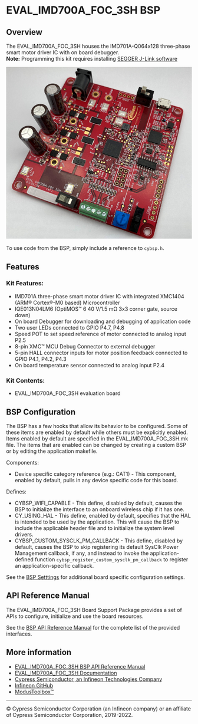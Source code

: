 # EVAL_IMD700A_FOC_3SH BSP

## Overview

The EVAL_IMD700A_FOC_3SH houses the IMD701A-Q064x128 three-phase smart motor driver IC with on board debugger.     
**Note:**
Programming this kit requires installing 
[SEGGER J-Link software](https://www.segger.com/downloads/jlink/#J-LinkSoftwareAndDocumentationPack)

![](docs/html/board.png)

To use code from the BSP, simply include a reference to `cybsp.h`.

## Features

### Kit Features:

* IMD701A three-phase smart motor driver IC with integrated XMC1404 (ARM® Cortex®-M0 based) Microcontroller
* IQE013N04LM6 (OptiMOS™ 6 40 V/1.5 mΩ 3x3 corner gate, source down)
* On board Debugger for downloading and debugging of application code
* Two user LEDs connected to GPIO P4.7, P4.8
* Speed POT to set speed reference of motor connected to analog input P2.5
* 8-pin XMC™ MCU Debug Connector to external debugger
* 5-pin HALL connector inputs for motor position feedback connected to GPIO P4.1, P4.2, P4.3
* On board temperature sensor connected to analog input P2.4

### Kit Contents:

* EVAL_IMD700A_FOC_3SH evaluation board

## BSP Configuration

The BSP has a few hooks that allow its behavior to be configured. Some of these items are enabled by default while others must be explicitly enabled. Items enabled by default are specified in the EVAL_IMD700A_FOC_3SH.mk file. The items that are enabled can be changed by creating a custom BSP or by editing the application makefile.

Components:
* Device specific category reference (e.g.: CAT1) - This component, enabled by default, pulls in any device specific code for this board.

Defines:
* CYBSP_WIFI_CAPABLE - This define, disabled by default, causes the BSP to initialize the interface to an onboard wireless chip if it has one.
* CY_USING_HAL - This define, enabled by default, specifies that the HAL is intended to be used by the application. This will cause the BSP to include the applicable header file and to initialize the system level drivers.
* CYBSP_CUSTOM_SYSCLK_PM_CALLBACK - This define, disabled by default, causes the BSP to skip registering its default SysClk Power Management callback, if any, and instead to invoke the application-defined function `cybsp_register_custom_sysclk_pm_callback` to register an application-specific callback.



See the [BSP Setttings][settings] for additional board specific configuration settings.

## API Reference Manual

The EVAL_IMD700A_FOC_3SH Board Support Package provides a set of APIs to configure, initialize and use the board resources.

See the [BSP API Reference Manual][api] for the complete list of the provided interfaces.

## More information
* [EVAL_IMD700A_FOC_3SH BSP API Reference Manual][api]
* [EVAL_IMD700A_FOC_3SH Documentation](https://www.infineon.com/cms/en/product/evaluation-boards/eval_imd700a_foc_3sh/)
* [Cypress Semiconductor, an Infineon Technologies Company](http://www.cypress.com)
* [Infineon GitHub](https://github.com/infineon)
* [ModusToolbox™](https://www.cypress.com/products/modustoolbox-software-environment)

[api]: https://infineon.github.io/TARGET_EVAL_IMD700A_FOC_3SH/html/modules.html
[settings]: https://infineon.github.io/TARGET_EVAL_IMD700A_FOC_3SH/html/md_bsp_settings.html

---
© Cypress Semiconductor Corporation (an Infineon company) or an affiliate of Cypress Semiconductor Corporation, 2019-2022.